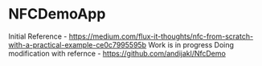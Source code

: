 # NFCDemoApp
Initial Reference - https://medium.com/flux-it-thoughts/nfc-from-scratch-with-a-practical-example-ce0c7995595b
Work is in progress
Doing modification with refernce - https://github.com/andijakl/NfcDemo

